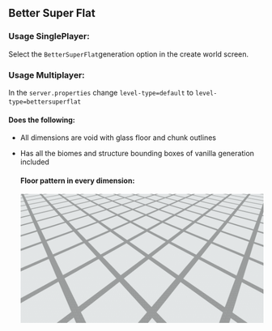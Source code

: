 ## Better Super Flat

### Usage SinglePlayer:
Select the `BetterSuperFlat`generation option in the create world screen.


### Usage Multiplayer:
In the `server.properties` change `level-type=default` to `level-type=bettersuperflat`

#### Does the following:
- All dimensions are void with glass floor and chunk outlines
- Has all the biomes and structure bounding boxes of vanilla generation included

  #### Floor pattern in every dimension:
  ![floor](screenshots/Floor.png?raw=true "Floor")

